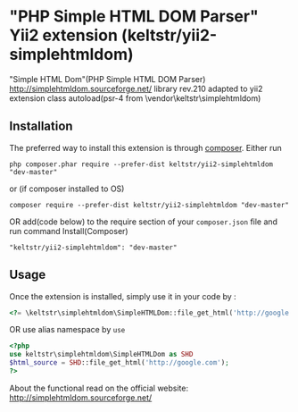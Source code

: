 "PHP Simple HTML DOM Parser" Yii2 extension (keltstr/yii2-simplehtmldom)
===============
"Simple HTML Dom"(PHP Simple HTML DOM Parser) http://simplehtmldom.sourceforge.net/ library rev.210 adapted to yii2 extension class autoload(psr-4 from \vendor\keltstr\simplehtmldom) 

Installation
------------

The preferred way to install this extension is through [composer](http://getcomposer.org/download/).
Either run
```
php composer.phar require --prefer-dist keltstr/yii2-simplehtmldom "dev-master"
```
or (if composer installed to OS)
```
composer require --prefer-dist keltstr/yii2-simplehtmldom "dev-master"
```
OR add(code below) to the require section of your `composer.json` file and run command Install(Composer)
```
"keltstr/yii2-simplehtmldom": "dev-master"
```

Usage
-----

Once the extension is installed, simply use it in your code by  :

```php
<?= \keltstr\simplehtmldom\SimpleHTMLDom::file_get_html('http://google.com'); ?>```
```
OR use alias namespace by `use`
```php
<?php
use keltstr\simplehtmldom\SimpleHTMLDom as SHD
$html_source = SHD::file_get_html('http://google.com'); 
?>
```
About the functional read on the official website: http://simplehtmldom.sourceforge.net/
